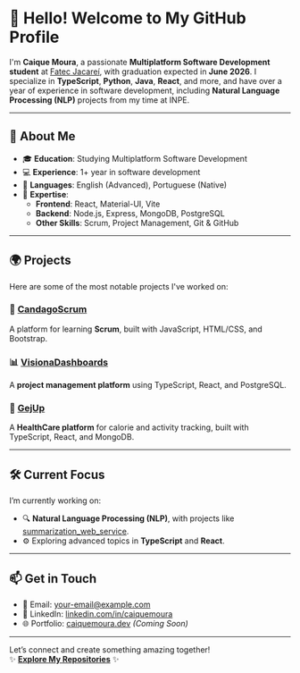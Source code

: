 # 👋 Hello! Welcome to My GitHub Profile

I'm **Caique Moura**, a passionate **Multiplatform Software Development student** at [Fatec Jacareí](https://www.fatecjacarei.edu.br/), with graduation expected in **June 2026**. I specialize in **TypeScript**, **Python**, **Java**, **React**, and more, and have over a year of experience in software development, including **Natural Language Processing (NLP)** projects from my time at INPE.

---

## 🌟 About Me
- 🎓 **Education**: Studying Multiplatform Software Development  
- 💻 **Experience**: 1+ year in software development  
- 💬 **Languages**: English (Advanced), Portuguese (Native)  
- 🚀 **Expertise**:
  - **Frontend**: React, Material-UI, Vite  
  - **Backend**: Node.js, Express, MongoDB, PostgreSQL  
  - **Other Skills**: Scrum, Project Management, Git & GitHub  

---

## 🌍 Projects
Here are some of the most notable projects I've worked on:

### 📝 [CandagoScrum](https://github.com/caiquefrd/candago-scrum)
A platform for learning **Scrum**, built with JavaScript, HTML/CSS, and Bootstrap.

### 📊 [VisionaDashboards](https://github.com/caiquefrd/visiona-dashboards)
A **project management platform** using TypeScript, React, and PostgreSQL.

### 💪 [GejUp](https://github.com/caiquefrd/gejup)
A **HealthCare platform** for calorie and activity tracking, built with TypeScript, React, and MongoDB.

---

## 🛠️ Current Focus
I’m currently working on:
- 🔍 **Natural Language Processing (NLP)**, with projects like [summarization_web_service](https://github.com/caiquefrd/summarization_web_service).  
- ⚙️ Exploring advanced topics in **TypeScript** and **React**.  
---

## 📫 Get in Touch
- 💌 Email: [your-email@example.com](mailto:caique.fred@outlook.com)  
- 💼 LinkedIn: [linkedin.com/in/caiquemoura](https://linkedin.com/in/caiquemoura)  
- 🌐 Portfolio: [caiquemoura.dev](https://caiquemoura.dev) *(Coming Soon)*

---

Let’s connect and create something amazing together!  
✨ **[Explore My Repositories](https://github.com/caiquefrd?tab=repositories)** ✨
